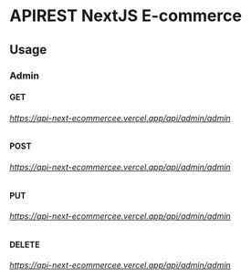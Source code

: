 # APIREST NextJS E-commerce

## Usage

### Admin

#### GET

###### https://api-next-ecommercee.vercel.app/api/admin/admin

#### POST

###### https://api-next-ecommercee.vercel.app/api/admin/admin

#### PUT

###### https://api-next-ecommercee.vercel.app/api/admin/admin

#### DELETE

###### https://api-next-ecommercee.vercel.app/api/admin/admin